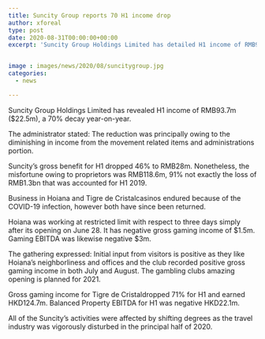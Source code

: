 ```yaml
---
title: Suncity Group reports 70 H1 income drop
author: xforeal 
type: post
date: 2020-08-31T00:00:00+00:00
excerpt: 'Suncity Group Holdings Limited has detailed H1 income of RMB93 '


image : images/news/2020/08/suncitygroup.jpg
categories:
  - news

---
```

Suncity Group Holdings Limited has revealed H1 income of RMB93.7m ($22.5m), a 70&percnt; decay year-on-year. 

The administrator stated: The reduction was principally owing to the diminishing in income from the movement related items and administrations portion. 

Suncity&#8217;s gross benefit for H1 dropped 46&percnt; to RMB28m. Nonetheless, the misfortune owing to proprietors was RMB118.6m, 91&percnt; not exactly the loss of RMB1.3bn that was accounted for H1 2019. 

Business in Hoiana and Tigre de Cristalcasinos endured because of the COVID-19 infection, however both have since been returned. 

Hoiana was working at restricted limit with respect to three days simply after its opening on June 28. It has negative gross gaming income of $1.5m. Gaming EBITDA was likewise negative $3m. 

The gathering expressed: Initial input from visitors is positive as they like Hoiana&#8217;s neighborliness and offices and the club recorded positive gross gaming income in both July and August. The gambling clubs amazing opening is planned for 2021. 

Gross gaming income for Tigre de Cristaldropped 71&percnt; for H1 and earned HKD124.7m. Balanced Property EBITDA for H1 was negative HKD22.1m. 

All of the Suncity&#8217;s activities were affected by shifting degrees as the travel industry was vigorously disturbed in the principal half of 2020.